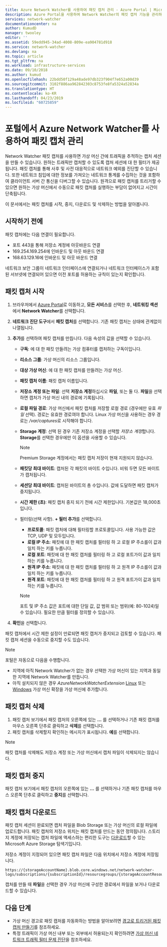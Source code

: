 ```yaml
---
title: Azure Network Watcher를 사용하여 패킷 캡처 관리 - Azure Portal | Microsoft Docs
description: Azure Portal을 사용하여 Network Watcher의 패킷 캡처 기능을 관리하는 방법을 알아봅니다.
services: network-watcher
documentationcenter: na
author: KumudD
manager: twooley
editor: ''
ms.assetid: 59edd945-34ad-4008-809e-ea904781d918
ms.service: network-watcher
ms.devlang: na
ms.topic: article
ms.tgt_pltfrm: na
ms.workload: infrastructure-services
ms.date: 09/10/2018
ms.author: kumud
ms.openlocfilehash: 22bdd50f129a48ade97db323f904f7e652a00d39
ms.sourcegitcommit: 3102f886aa962842303c8753fe8fa5324a52834a
ms.translationtype: HT
ms.contentlocale: ko-KR
ms.lasthandoff: 04/23/2019
ms.locfileid: "60725859"
---
```

# <a name="manage-packet-captures-with-azure-network-watcher-using-the-portal"></a>포털에서 Azure Network Watcher를 사용하여 패킷 캡처 관리

Network Watcher 패킷 캡처를 사용하면 가상 머신 간에 트래픽을 추적하는 캡처 세션을 만들 수 있습니다. 원하는 트래픽만 캡처할 수 있도록 캡처 세션에 대 한 필터가 제공됩니다. 패킷 캡처를 통해 사후 및 사전 대응적으로 네트워크 예외를 진단할 수 있습니다. 또한 네트워크 침입에 대한 정보를 가져오는 네트워크 통계를 수집하는 것을 포함하여 클라이언트 서버 간 통신을 디버그할 수 있습니다. 원격으로 패킷 캡처를 트리거할 수 있으면 원하는 가상 머신에서 수동으로 패킷 캡처를 실행하는 부담이 없어지고 시간이 단축됩니다.

이 문서에서는 패킷 캡처를 시작, 중지, 다운로드 및 삭제하는 방법을 알아봅니다. 

## <a name="before-you-begin"></a>시작하기 전에

패킷 캡처에는 다음 연결이 필요합니다.
* 포트 443을 통해 저장소 계정에 아웃바운드 연결
* 169.254.169.254에 인바운드 및 아웃 바운드 연결
* 168.63.129.16에 인바운드 및 아웃 바운드 연결

네트워크 보안 그룹이 네트워크 인터페이스에 연결되거나 네트워크 인터페이스가 포함된 서브넷에 연결되어 있으면 이전 포트를 허용하는 규칙이 있는지 확인합니다. 

## <a name="start-a-packet-capture"></a>패킷 캡처 시작

1. 브라우저에서 [Azure Portal](https://portal.azure.com)로 이동하고, **모든 서비스**를 선택한 후, **네트워킹 섹션**에서 **Network Watcher**를 선택합니다.
2. **네트워크 진단 도구**에서 **패킷 캡처**를 선택합니다. 기존 패킷 캡처는 상태에 관계없이 나열됩니다.
3. **추가**를 선택하여 패킷 캡처를 만듭니다. 다음 속성의 값을 선택할 수 있습니다.
   - **구독**: 에 대 한 패킷 만들려는 가상 컴퓨터를 캡처하는 구독이입니다.
   - **리소스 그룹**: 가상 머신의 리소스 그룹입니다.
   - **대상 가상 머신**: 에 대 한 패킷 캡처를 만들려는 가상 머신.
   - **패킷 캡처 이름**: 패킷 캡처 이름입니다.
   - **저장소 계정 또는 파일**: 선택 **저장소 계정**하십시오 **파일**, 또는 둘 다. **파일**을 선택하면 캡처가 가상 머신 내의 경로에 기록됩니다.
   - **로컬 파일 경로**: 가상 머신에서 패킷 캡처를 저장할 로컬 경로 (경우에만 유효 *파일* 선택). 경로는 유효한 경로여야 합니다. Linux 가상 머신을 사용하는 경우 경로는 */var/captures*로 시작해야 합니다.
   - **Storage 계정**: 선택 된 경우 기존 저장소 계정을 선택할 *저장소 계정*합니다. **Storage**를 선택한 경우에만 이 옵션을 사용할 수 있습니다.
   
     > [!NOTE]
     > Premium Storage 계정에서는 패킷 캡처 저장이 현재 지원되지 않습니다.

   - **패킷당 최대 바이트**: 캡처된 각 패킷의 바이트 수입니다. 비워 두면 모든 바이트가 캡처됩니다.
   - **세션당 최대 바이트**: 캡처된 바이트의 총 수입니다. 값에 도달하면 패킷 캡처가 중지됩니다.
   - **시간 제한 (초)**: 패킷 캡처 중지 되기 전에 시간 제한입니다. 기본값은 18,000초입니다.
   - 필터링(선택 사항). **+ 필터 추가**를 선택합니다.
     - **프로토콜**: 패킷 캡처에 대해 필터링할 프로토콜입니다. 사용 가능한 값은 TCP, UDP 및 모두입니다.
     - **로컬 IP 주소**: 패킷에 대 한 패킷 캡처를 필터링 하 고 로컬 IP 주소를이 값과 일치 하는 키를 누릅니다.
     - **로컬 포트**: 패킷에 대 한 패킷 캡처를 필터링 하 고 로컬 포트가이 값과 일치 하는 키를 누릅니다.
     - **원격 IP 주소**: 패킷에 대 한 패킷 캡처를 필터링 하 고 원격 IP 주소를이 값과 일치 하는 키를 누릅니다.
     - **원격 포트**: 패킷에 대 한 패킷 캡처를 필터링 하 고 원격 포트가이 값과 일치 하는 키를 누릅니다.
    
     > [!NOTE]
     > 포트 및 IP 주소 값은 포트에 대한 단일 값, 값 범위 또는 범위(예: 80-1024)일 수 있습니다. 필요한 만큼 필터를 정의할 수 있습니다.

4. **확인**을 선택합니다.

패킷 캡처에서 시간 제한 설정이 만료되면 패킷 캡처가 중지되고 검토할 수 있습니다. 패킷 캡처 세션을 수동으로 중지할 수도 있습니다.

> [!NOTE]
> 포털은 자동으로 다음을 수행합니다.
>  * 지역에 아직 Network Watcher가 없는 경우 선택한 가상 머신이 있는 지역과 동일한 지역에 Network Watcher를 만듭니다.
>  * 아직 설치되지 않은 경우 *AzureNetworkWatcherExtension* [Linux](../virtual-machines/linux/extensions-nwa.md) 또는 [Windows](../virtual-machines/windows/extensions-nwa.md) 가상 머신 확장을 가상 머신에 추가합니다.

## <a name="delete-a-packet-capture"></a>패킷 캡처 삭제

1. 패킷 캡처 보기에서 패킷 캡처의 오른쪽에 있는 **...** 를 선택하거나 기존 패킷 캡처를 마우스 오른쪽 단추로 클릭하고 **삭제**를 선택합니다.
2. 패킷 캡처를 삭제할지 확인하는 메시지가 표시됩니다. **예**를 선택합니다.

> [!NOTE]
> 패킷 캡처를 삭제해도 저장소 계정 또는 가상 머신에서 캡처 파일이 삭제되지는 않습니다.

## <a name="stop-a-packet-capture"></a>패킷 캡처 중지

패킷 캡처 보기에서 패킷 캡처의 오른쪽에 있는 **...** 를 선택하거나 기존 패킷 캡처를 마우스 오른쪽 단추로 클릭하고 **중지**를 선택합니다.

## <a name="download-a-packet-capture"></a>패킷 캡처 다운로드

패킷 캡처 세션이 완료되면 캡처 파일을 Blob Storage 또는 가상 머신의 로컬 파일에 업로드합니다. 패킷 캡처의 저장소 위치는 패킷 캡처를 만드는 동안 정의됩니다. 스토리지 계정에 저장되는 캡처 파일에 액세스하는 편리한 도구는 [다운로드](https://storageexplorer.com/)할 수 있는 Microsoft Azure Storage 탐색기입니다.

저장소 계정이 지정되어 있으면 패킷 캡처 파일은 다음 위치에서 저장소 계정에 저장됩니다.

```
https://{storageAccountName}.blob.core.windows.net/network-watcher-logs/subscriptions/{subscriptionId}/resourcegroups/{storageAccountResourceGroup}/providers/microsoft.compute/virtualmachines/{VMName}/{year}/{month}/{day}/packetCapture_{creationTime}.cap
```

캡처를 만들 때 **파일**을 선택한 경우 가상 머신에 구성한 경로에서 파일을 보거나 다운로드할 수 있습니다.

## <a name="next-steps"></a>다음 단계

- 가상 머신 경고로 패킷 캡처를 자동화하는 방법을 알아보려면 [경고로 트리거된 패킷 캡처 만들기](network-watcher-alert-triggered-packet-capture.md)를 참조하세요.
- 특정 트래픽이 가상 머신 내부 또는 외부에서 허용되는지 확인하려면 [가상 머신 네트워크 트래픽 필터 문제 진단](diagnose-vm-network-traffic-filtering-problem.md)을 참조하세요.

